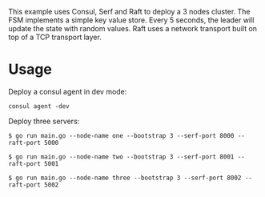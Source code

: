 
This example uses Consul, Serf and Raft to deploy a 3 nodes cluster. The FSM implements a simple key value store. Every 5 seconds, the leader will update the state with random values. Raft uses a network transport built on top of a TCP transport layer.

# Usage

Deploy a consul agent in dev mode:

```
consul agent -dev
```

Deploy three servers:

```
$ go run main.go --node-name one --bootstrap 3 --serf-port 8000 --raft-port 5000

$ go run main.go --node-name two --bootstrap 3 --serf-port 8001 --raft-port 5001

$ go run main.go --node-name three --bootstrap 3 --serf-port 8002 --raft-port 5002
```
